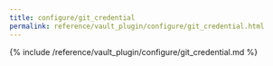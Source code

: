 ```yaml
---
title: configure/git_credential
permalink: reference/vault_plugin/configure/git_credential.html
---
```


{% include /reference/vault_plugin/configure/git_credential.md %}
